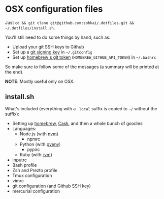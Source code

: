 OSX configuration files
=======================

Just `cd && git clone git@github.com:sohkai/.dotfiles.git && ~/.dotfiles/install.sh`.

You'll still need to do some things by hand, such as:

- Upload your git SSH keys to Github
- Set up a [git signing key](https://git-scm.com/book/en/v2/Git-Tools-Signing-Your-Work) in
  `~/.gitconfig`
- Set up [homebrew's git token](https://gist.github.com/christopheranderton/8644743)
  (`HOMEBREW_GITHUB_API_TOKEN`) in `~/.bashrc`

So make sure to follow some of the messages (a summary will be printed at the end).

**NOTE**: Mostly useful only on OSX.

install.sh
----------

What's included (everything with a `.local` suffix is copied to `~/` without the suffix):

- Setting up [homebrew](http://brew.sh/), [Cask](https://caskroom.github.io/), and then a whole
  bunch of goodies
- Languages:
    - Node.js (with [nvm](https://github.com/creationix/nvm))
        - npmrc
    - Python (with [pyenv](https://github.com/yyuu/pyenv))
        - pypirc
    - Ruby (with [rvm](https://rvm.io/))
- inputrc
- Bash profile
- Zsh and Prezto profile
- Tmux configuration
- vimrc
- git configuration (and Github SSH key)
- mercurial configuration
